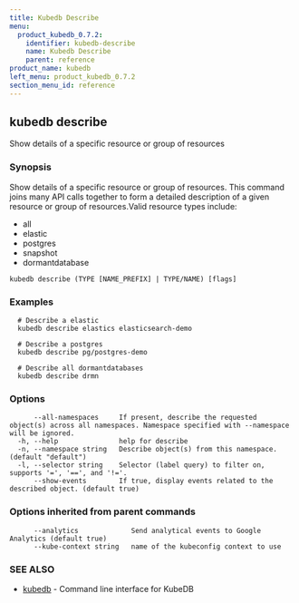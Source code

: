 ```yaml
---
title: Kubedb Describe
menu:
  product_kubedb_0.7.2:
    identifier: kubedb-describe
    name: Kubedb Describe
    parent: reference
product_name: kubedb
left_menu: product_kubedb_0.7.2
section_menu_id: reference
---
```

## kubedb describe

Show details of a specific resource or group of resources

### Synopsis


Show details of a specific resource or group of resources. This command joins many API calls together to form a detailed description of a given resource or group of resources.Valid resource types include: 

  * all  
  * elastic  
  * postgres  
  * snapshot  
  * dormantdatabase

```
kubedb describe (TYPE [NAME_PREFIX] | TYPE/NAME) [flags]
```

### Examples

```
  # Describe a elastic
  kubedb describe elastics elasticsearch-demo
  
  # Describe a postgres
  kubedb describe pg/postgres-demo
  
  # Describe all dormantdatabases
  kubedb describe drmn
```

### Options

```
      --all-namespaces     If present, describe the requested object(s) across all namespaces. Namespace specified with --namespace will be ignored.
  -h, --help               help for describe
  -n, --namespace string   Describe object(s) from this namespace. (default "default")
  -l, --selector string    Selector (label query) to filter on, supports '=', '==', and '!='.
      --show-events        If true, display events related to the described object. (default true)
```

### Options inherited from parent commands

```
      --analytics             Send analytical events to Google Analytics (default true)
      --kube-context string   name of the kubeconfig context to use
```

### SEE ALSO
* [kubedb](/docs/reference/kubedb.md)	 - Command line interface for KubeDB



